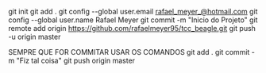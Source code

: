 git init
git add .
git config --global user.email rafael_meyer_@hotmail.com
git config --global user.name Rafael Meyer
git commit -m "Inicio do Projeto"
git remote add origin https://github.com/rafaelmeyer95/tcc_beagle.git
git push -u origin master

SEMPRE QUE FOR COMMITAR USAR OS COMANDOS
git add .
git commit -m "Fiz tal coisa"
git push origin master
